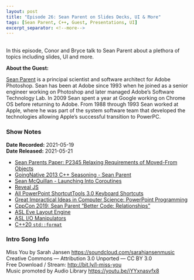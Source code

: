 ```yaml
---
layout: post
title: "Episode 26: Sean Parent on Slides Decks, UI & More"
tags: [Sean Parent, C++, Guest, Presentations, UI]
excerpt_separator: <!--more-->
---
```


<div id="buzzsprout-player-8560328"></div>
<script src="https://www.buzzsprout.com/1501960/8560328-episode-26-sean-parent-2-part-1.js?container_id=buzzsprout-player-8560328&player=small" type="text/javascript" charset="utf-8"></script>

<br>In this episode, Conor and Bryce talk to Sean Parent about a plethora of topics including slides, UI and more.

<!--more-->

**About the Guest:**

[Sean Parent](https://twitter.com/seanparent) is a principal scientist and software architect for Adobe Photoshop. Sean has been at Adobe since 1993 when he joined as a senior engineer working on Photoshop and later managed Adobe’s Software Technology Lab. In 2009 Sean spent a year at Google working on Chrome OS before returning to Adobe. From 1988 through 1993 Sean worked at Apple, where he was part of the system software team that developed the technologies allowing Apple’s successful transition to PowerPC.

### Show Notes

**Date Recorded:** 2021-05-19 <br>
**Date Released:** 2021-05-21

* [Sean Parents Paper: P2345 Relaxing Requirements of Moved-From Objects](http://www.open-std.org/jtc1/sc22/wg21/docs/papers/2021/p2345r0.pdf)
* [GoingNative 2013 C++ Seasoning - Sean Parent](https://youtu.be/W2tWOdzgXHA)
* [Sean McQuillan - Launching Into Coroutines](https://youtu.be/jEavXjZXTac)
* [Reveal JS](https://revealjs.com/)
* [All PowerPoint ShortcutTools 3.0 Keyboard Shortcuts](https://www.shortcuttools.com/en/ms-powerpoint-shortcuts.html#allshortcuts)
* [Great Impractical Ideas in Computer Science: PowerPoint Programming](https://youtu.be/_3loq22TxSc)
* [CppCon 2019: Sean Parent “Better Code: Relationships”](https://youtu.be/ejF6qqohp3M)
* [ASL Eve Layout Engine](https://stlab.adobe.com/group__asl__tutorials__eve.html)
* [ASL I/O Manipulators](https://stlab.adobe.com/group__manipulator.html)
* [C++20 `std::format`](https://en.cppreference.com/w/cpp/utility/format)

### Intro Song Info

Miss You by Sarah Jansen https://soundcloud.com/sarahjansenmusic<br>
Creative Commons — Attribution 3.0 Unported — CC BY 3.0<br>
Free Download / Stream: http://bit.ly/l-miss-you<br>
Music promoted by Audio Library https://youtu.be/iYYxnasvfx8<br>
